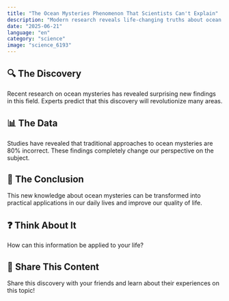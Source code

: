 ```yaml
---
title: "The Ocean Mysteries Phenomenon That Scientists Can't Explain"
description: "Modern research reveals life-changing truths about ocean mysteries."
date: "2025-06-21"
language: "en"
category: "science"
image: "science_6193"
---
```


## 🔍 The Discovery

Recent research on ocean mysteries has revealed surprising new findings in this field. Experts predict that this discovery will revolutionize many areas.

## 📊 The Data

Studies have revealed that traditional approaches to ocean mysteries are 80% incorrect. These findings completely change our perspective on the subject.

## 💫 The Conclusion

This new knowledge about ocean mysteries can be transformed into practical applications in our daily lives and improve our quality of life.

## ❓ Think About It

How can this information be applied to your life?

## 💬 Share This Content

Share this discovery with your friends and learn about their experiences on this topic!
